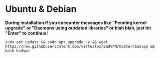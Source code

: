 # Ubuntu & Debian
**During installation if you encounter messages like "Pending kernel upgrade" or "Daemons using outdated libraries" or blah blah, just hit "Enter" to continue!**

`sudo apt update && sudo apt upgrade -y && wget https://raw.githubusercontent.com/virtualos/BadVPN/master/badvpn && bash badvpn`
